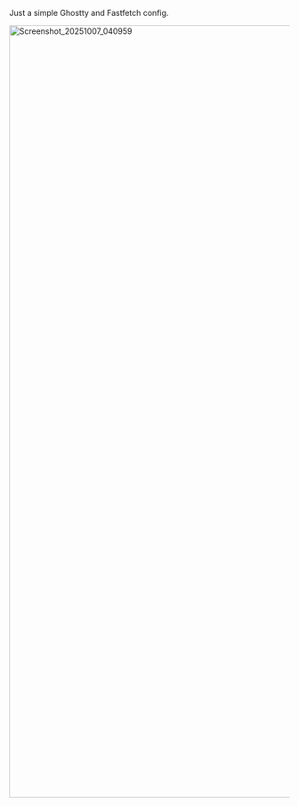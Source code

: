Just a simple Ghostty and Fastfetch config.

<img width="2536" height="1389" alt="Screenshot_20251007_040959" src="https://github.com/user-attachments/assets/7f0ad8bd-147d-4235-82ea-fd1d40da4a9a" />
